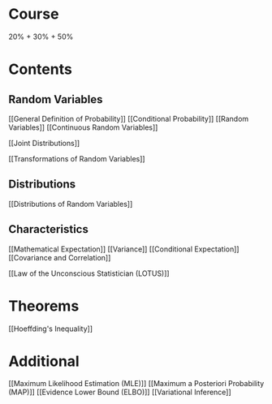 # Course
20% + 30% + 50%

# Contents
## Random Variables
[[General Definition of Probability]]
[[Conditional Probability]]
[[Random Variables]]
[[Continuous Random Variables]]

[[Joint Distributions]]

[[Transformations of Random Variables]]
## Distributions
[[Distributions of Random Variables]]

## Characteristics
[[Mathematical Expectation]]
[[Variance]]
[[Conditional Expectation]]
[[Covariance and Correlation]]

[[Law of the Unconscious Statistician (LOTUS)]]
# Theorems
[[Hoeffding's Inequality]]

# Additional
[[Maximum Likelihood Estimation (MLE)]]
[[Maximum a Posteriori Probability (MAP)]]
[[Evidence Lower Bound (ELBO)]]
[[Variational Inference]]


